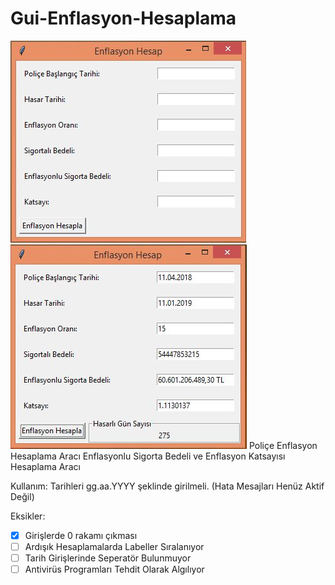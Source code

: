 # Gui-Enflasyon-Hesaplama
![alt text](https://github.com/evoloji/Gui-Enflasyon-Hesaplama/blob/master/Temp.JPG)
![alt text](https://github.com/evoloji/Gui-Enflasyon-Hesaplama/blob/master/calis.JPG)
Poliçe Enflasyon Hesaplama Aracı
Enflasyonlu Sigorta Bedeli ve Enflasyon Katsayısı Hesaplama Aracı

Kullanım:
Tarihleri gg.aa.YYYY şeklinde girilmeli. (Hata Mesajları Henüz Aktif Değil)

Eksikler:

- [x] Girişlerde 0 rakamı çıkması
- [ ] Ardışık Hesaplamalarda Labeller Sıralanıyor
- [ ] Tarih Girişlerinde Seperatör Bulunmuyor
- [ ] Antivirüs Programları Tehdit Olarak Algılıyor
